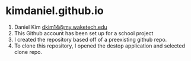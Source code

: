 # kimdaniel.github.io
1. Daniel Kim dkim14@my.waketech.edu
2. This Github account has been set up for a school project
3. I created the repository based off of a preexisting github repo. 
4. To clone this repository, I opened the destop application and selected clone repo. 